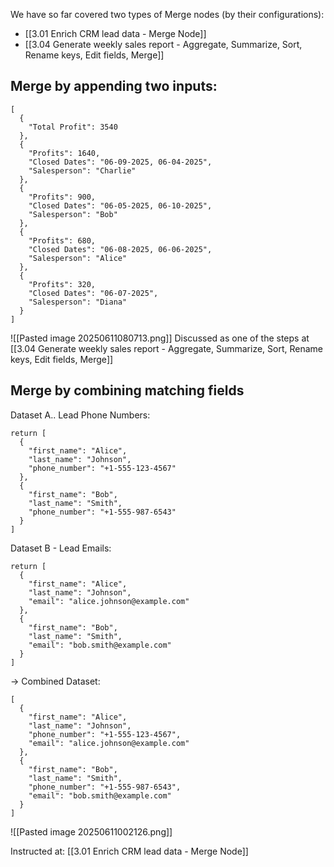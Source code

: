 We have so far covered two types of Merge nodes (by their configurations):
- [[3.01 Enrich CRM lead data - Merge Node]]
- [[3.04 Generate weekly sales report - Aggregate, Summarize, Sort, Rename keys, Edit fields, Merge]]

## Merge by appending two inputs:
```
[
  {
    "Total Profit": 3540
  },
  {
    "Profits": 1640,
    "Closed Dates": "06-09-2025, 06-04-2025",
    "Salesperson": "Charlie"
  },
  {
    "Profits": 900,
    "Closed Dates": "06-05-2025, 06-10-2025",
    "Salesperson": "Bob"
  },
  {
    "Profits": 680,
    "Closed Dates": "06-08-2025, 06-06-2025",
    "Salesperson": "Alice"
  },
  {
    "Profits": 320,
    "Closed Dates": "06-07-2025",
    "Salesperson": "Diana"
  }
]
```

![[Pasted image 20250611080713.png]]
Discussed as one of the steps at [[3.04 Generate weekly sales report - Aggregate, Summarize, Sort, Rename keys, Edit fields, Merge]]
## Merge by combining matching fields

Dataset A.. Lead Phone Numbers:
```
return [
  {
    "first_name": "Alice",
    "last_name": "Johnson",
    "phone_number": "+1-555-123-4567"
  },
  {
    "first_name": "Bob",
    "last_name": "Smith",
    "phone_number": "+1-555-987-6543"
  }
]
```

Dataset B - Lead Emails:
```
return [
  {
    "first_name": "Alice",
    "last_name": "Johnson",
    "email": "alice.johnson@example.com"
  },
  {
    "first_name": "Bob",
    "last_name": "Smith",
    "email": "bob.smith@example.com"
  }
]
```


-> Combined Dataset:
```
[
  {
    "first_name": "Alice",
    "last_name": "Johnson",
    "phone_number": "+1-555-123-4567",
    "email": "alice.johnson@example.com"
  },
  {
    "first_name": "Bob",
    "last_name": "Smith",
    "phone_number": "+1-555-987-6543",
    "email": "bob.smith@example.com"
  }
]
```

![[Pasted image 20250611002126.png]]

Instructed at: [[3.01 Enrich CRM lead data - Merge Node]]